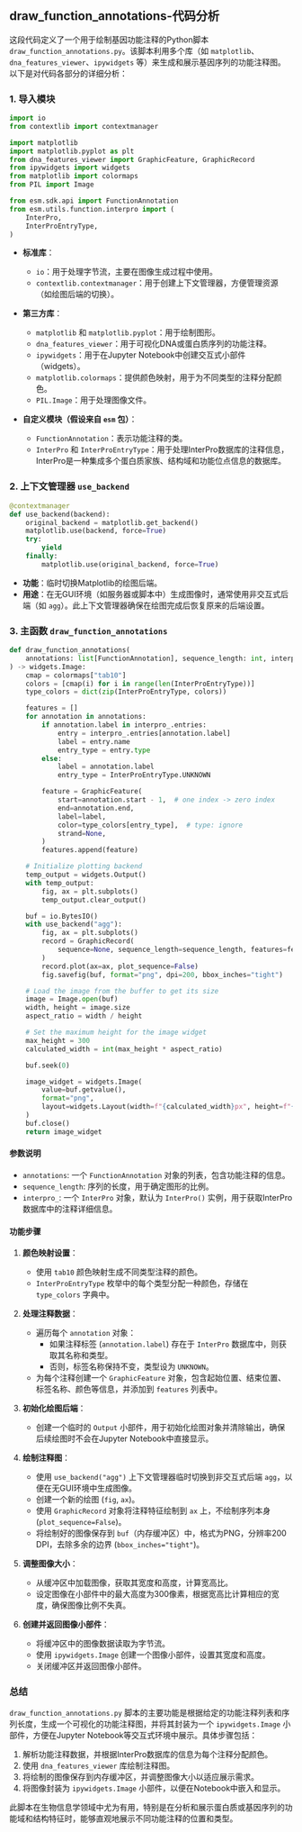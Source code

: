 ## draw_function_annotations-代码分析
这段代码定义了一个用于绘制基因功能注释的Python脚本 `draw_function_annotations.py`。该脚本利用多个库（如 `matplotlib`、`dna_features_viewer`、`ipywidgets` 等）来生成和展示基因序列的功能注释图。以下是对代码各部分的详细分析：

### 1. 导入模块

```python
import io
from contextlib import contextmanager

import matplotlib
import matplotlib.pyplot as plt
from dna_features_viewer import GraphicFeature, GraphicRecord
from ipywidgets import widgets
from matplotlib import colormaps
from PIL import Image

from esm.sdk.api import FunctionAnnotation
from esm.utils.function.interpro import (
    InterPro,
    InterProEntryType,
)
```

- **标准库**：
  - `io`：用于处理字节流，主要在图像生成过程中使用。
  - `contextlib.contextmanager`：用于创建上下文管理器，方便管理资源（如绘图后端的切换）。

- **第三方库**：
  - `matplotlib` 和 `matplotlib.pyplot`：用于绘制图形。
  - `dna_features_viewer`：用于可视化DNA或蛋白质序列的功能注释。
  - `ipywidgets`：用于在Jupyter Notebook中创建交互式小部件（widgets）。
  - `matplotlib.colormaps`：提供颜色映射，用于为不同类型的注释分配颜色。
  - `PIL.Image`：用于处理图像文件。
  
- **自定义模块（假设来自 `esm` 包）**：
  - `FunctionAnnotation`：表示功能注释的类。
  - `InterPro` 和 `InterProEntryType`：用于处理InterPro数据库的注释信息，InterPro是一种集成多个蛋白质家族、结构域和功能位点信息的数据库。

### 2. 上下文管理器 `use_backend`

```python
@contextmanager
def use_backend(backend):
    original_backend = matplotlib.get_backend()
    matplotlib.use(backend, force=True)
    try:
        yield
    finally:
        matplotlib.use(original_backend, force=True)
```

- **功能**：临时切换Matplotlib的绘图后端。
- **用途**：在无GUI环境（如服务器或脚本中）生成图像时，通常使用非交互式后端（如 `agg`）。此上下文管理器确保在绘图完成后恢复原来的后端设置。

### 3. 主函数 `draw_function_annotations`

```python
def draw_function_annotations(
    annotations: list[FunctionAnnotation], sequence_length: int, interpro_=InterPro()
) -> widgets.Image:
    cmap = colormaps["tab10"]
    colors = [cmap(i) for i in range(len(InterProEntryType))]
    type_colors = dict(zip(InterProEntryType, colors))

    features = []
    for annotation in annotations:
        if annotation.label in interpro_.entries:
            entry = interpro_.entries[annotation.label]
            label = entry.name
            entry_type = entry.type
        else:
            label = annotation.label
            entry_type = InterProEntryType.UNKNOWN

        feature = GraphicFeature(
            start=annotation.start - 1,  # one index -> zero index
            end=annotation.end,
            label=label,
            color=type_colors[entry_type],  # type: ignore
            strand=None,
        )
        features.append(feature)

    # Initialize plotting backend
    temp_output = widgets.Output()
    with temp_output:
        fig, ax = plt.subplots()
        temp_output.clear_output()

    buf = io.BytesIO()
    with use_backend("agg"):
        fig, ax = plt.subplots()
        record = GraphicRecord(
            sequence=None, sequence_length=sequence_length, features=features
        )
        record.plot(ax=ax, plot_sequence=False)
        fig.savefig(buf, format="png", dpi=200, bbox_inches="tight")

    # Load the image from the buffer to get its size
    image = Image.open(buf)
    width, height = image.size
    aspect_ratio = width / height

    # Set the maximum height for the image widget
    max_height = 300
    calculated_width = int(max_height * aspect_ratio)

    buf.seek(0)

    image_widget = widgets.Image(
        value=buf.getvalue(),
        format="png",
        layout=widgets.Layout(width=f"{calculated_width}px", height=f"{max_height}px"),
    )
    buf.close()
    return image_widget
```

#### 参数说明

- `annotations`: 一个 `FunctionAnnotation` 对象的列表，包含功能注释的信息。
- `sequence_length`: 序列的长度，用于确定图形的比例。
- `interpro_`: 一个 `InterPro` 对象，默认为 `InterPro()` 实例，用于获取InterPro数据库中的注释详细信息。

#### 功能步骤

1. **颜色映射设置**：
   - 使用 `tab10` 颜色映射生成不同类型注释的颜色。
   - `InterProEntryType` 枚举中的每个类型分配一种颜色，存储在 `type_colors` 字典中。

2. **处理注释数据**：
   - 遍历每个 `annotation` 对象：
     - 如果注释标签 (`annotation.label`) 存在于 `InterPro` 数据库中，则获取其名称和类型。
     - 否则，标签名称保持不变，类型设为 `UNKNOWN`。
   - 为每个注释创建一个 `GraphicFeature` 对象，包含起始位置、结束位置、标签名称、颜色等信息，并添加到 `features` 列表中。

3. **初始化绘图后端**：
   - 创建一个临时的 `Output` 小部件，用于初始化绘图对象并清除输出，确保后续绘图时不会在Jupyter Notebook中直接显示。

4. **绘制注释图**：
   - 使用 `use_backend("agg")` 上下文管理器临时切换到非交互式后端 `agg`，以便在无GUI环境中生成图像。
   - 创建一个新的绘图 (`fig`, `ax`)。
   - 使用 `GraphicRecord` 对象将注释特征绘制到 `ax` 上，不绘制序列本身 (`plot_sequence=False`)。
   - 将绘制好的图像保存到 `buf`（内存缓冲区）中，格式为PNG，分辨率200 DPI，去除多余的边界 (`bbox_inches="tight"`)。

5. **调整图像大小**：
   - 从缓冲区中加载图像，获取其宽度和高度，计算宽高比。
   - 设定图像在小部件中的最大高度为300像素，根据宽高比计算相应的宽度，确保图像比例不失真。

6. **创建并返回图像小部件**：
   - 将缓冲区中的图像数据读取为字节流。
   - 使用 `ipywidgets.Image` 创建一个图像小部件，设置其宽度和高度。
   - 关闭缓冲区并返回图像小部件。

### 总结

`draw_function_annotations.py` 脚本的主要功能是根据给定的功能注释列表和序列长度，生成一个可视化的功能注释图，并将其封装为一个 `ipywidgets.Image` 小部件，方便在Jupyter Notebook等交互式环境中展示。具体步骤包括：

1. 解析功能注释数据，并根据InterPro数据库的信息为每个注释分配颜色。
2. 使用 `dna_features_viewer` 库绘制注释图。
3. 将绘制的图像保存到内存缓冲区，并调整图像大小以适应展示需求。
4. 将图像封装为 `ipywidgets.Image` 小部件，以便在Notebook中嵌入和显示。

此脚本在生物信息学领域中尤为有用，特别是在分析和展示蛋白质或基因序列的功能域和结构特征时，能够直观地展示不同功能注释的位置和类型。
